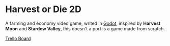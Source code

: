 [1]: https://godotengine.org/ "Godot Engine"
[2]: https://trello.com/b/QfnrAAE7 "Official Harvest Or Die Trello Board"

# Harvest or Die 2D
A farming and economy video game, writed in [Godot][1], inspired by **Harvest Moon** and **Stardew Valley**, this doesn't a port is a game made from scratch.

[Trello Board][2]